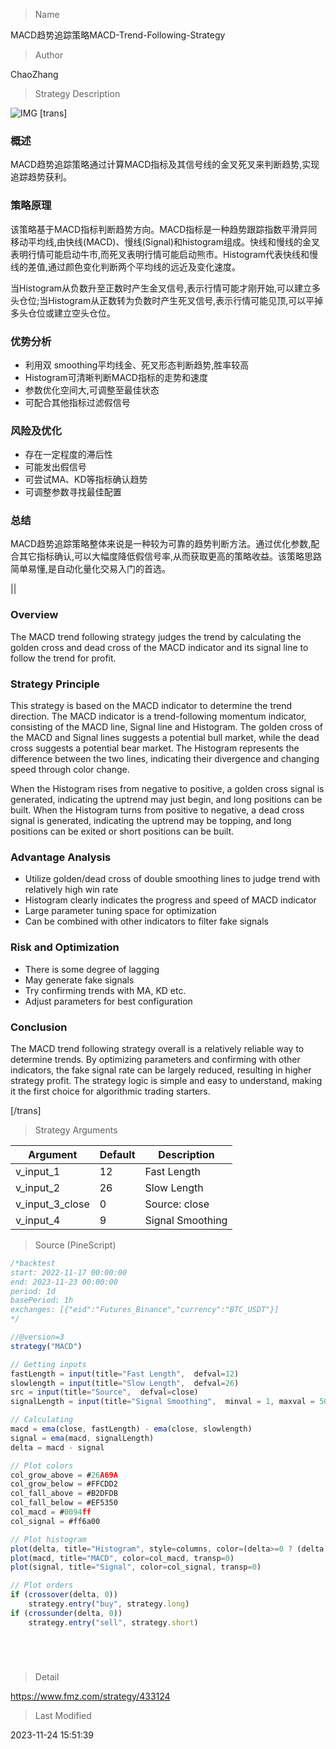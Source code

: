 
> Name

MACD趋势追踪策略MACD-Trend-Following-Strategy

> Author

ChaoZhang

> Strategy Description

![IMG](https://www.fmz.com/upload/asset/10f4a7de16353ec4c9d.png)
[trans]
### 概述

MACD趋势追踪策略通过计算MACD指标及其信号线的金叉死叉来判断趋势,实现追踪趋势获利。

### 策略原理

该策略基于MACD指标判断趋势方向。MACD指标是一种趋势跟踪指数平滑异同移动平均线,由快线(MACD)、慢线(Signal)和histogram组成。快线和慢线的金叉表明行情可能启动牛市,而死叉表明行情可能启动熊市。Histogram代表快线和慢线的差值,通过颜色变化判断两个平均线的远近及变化速度。

当Histogram从负数升至正数时产生金叉信号,表示行情可能才刚开始,可以建立多头仓位;当Histogram从正数转为负数时产生死叉信号,表示行情可能见顶,可以平掉多头仓位或建立空头仓位。

### 优势分析

- 利用双 smoothing平均线金、死叉形态判断趋势,胜率较高
- Histogram可清晰判断MACD指标的走势和速度  
- 参数优化空间大,可调整至最佳状态
- 可配合其他指标过滤假信号

### 风险及优化

- 存在一定程度的滞后性
- 可能发出假信号
- 可尝试MA、KD等指标确认趋势
- 可调整参数寻找最佳配置

### 总结

MACD趋势追踪策略整体来说是一种较为可靠的趋势判断方法。通过优化参数,配合其它指标确认,可以大幅度降低假信号率,从而获取更高的策略收益。该策略思路简单易懂,是自动化量化交易入门的首选。

||


### Overview

The MACD trend following strategy judges the trend by calculating the golden cross and dead cross of the MACD indicator and its signal line to follow the trend for profit.

### Strategy Principle  

This strategy is based on the MACD indicator to determine the trend direction. The MACD indicator is a trend-following momentum indicator, consisting of the MACD line, Signal line and Histogram. The golden cross of the MACD and Signal lines suggests a potential bull market, while the dead cross suggests a potential bear market. The Histogram represents the difference between the two lines, indicating their divergence and changing speed through color change.

When the Histogram rises from negative to positive, a golden cross signal is generated, indicating the uptrend may just begin, and long positions can be built. When the Histogram turns from positive to negative, a dead cross signal is generated, indicating the uptrend may be topping, and long positions can be exited or short positions can be built.

### Advantage Analysis

- Utilize golden/dead cross of double smoothing lines to judge trend with relatively high win rate
- Histogram clearly indicates the progress and speed of MACD indicator
- Large parameter tuning space for optimization
- Can be combined with other indicators to filter fake signals

### Risk and Optimization

- There is some degree of lagging  
- May generate fake signals
- Try confirming trends with MA, KD etc.
- Adjust parameters for best configuration

### Conclusion

The MACD trend following strategy overall is a relatively reliable way to determine trends. By optimizing parameters and confirming with other indicators, the fake signal rate can be largely reduced, resulting in higher strategy profit. The strategy logic is simple and easy to understand, making it the first choice for algorithmic trading starters.

[/trans]

> Strategy Arguments



|Argument|Default|Description|
|----|----|----|
|v_input_1|12|Fast Length|
|v_input_2|26|Slow Length|
|v_input_3_close|0|Source: close|high|low|open|hl2|hlc3|hlcc4|ohlc4|
|v_input_4|9|Signal Smoothing|


> Source (PineScript)

``` javascript
/*backtest
start: 2022-11-17 00:00:00
end: 2023-11-23 00:00:00
period: 1d
basePeriod: 1h
exchanges: [{"eid":"Futures_Binance","currency":"BTC_USDT"}]
*/

//@version=3
strategy("MACD")

// Getting inputs
fastLength = input(title="Fast Length",  defval=12)
slowlength = input(title="Slow Length",  defval=26)
src = input(title="Source",  defval=close)
signalLength = input(title="Signal Smoothing",  minval = 1, maxval = 50, defval = 9)

// Calculating
macd = ema(close, fastLength) - ema(close, slowlength)
signal = ema(macd, signalLength)
delta = macd - signal

// Plot colors
col_grow_above = #26A69A
col_grow_below = #FFCDD2
col_fall_above = #B2DFDB
col_fall_below = #EF5350
col_macd = #0094ff
col_signal = #ff6a00

// Plot histogram
plot(delta, title="Histogram", style=columns, color=(delta>=0 ? (delta[1] < delta ? col_grow_above : col_fall_above) : (delta[1] < delta ? col_grow_below : col_fall_below) ), transp=0 )
plot(macd, title="MACD", color=col_macd, transp=0)
plot(signal, title="Signal", color=col_signal, transp=0)

// Plot orders
if (crossover(delta, 0))
    strategy.entry("buy", strategy.long)
if (crossunder(delta, 0))
    strategy.entry("sell", strategy.short)






```

> Detail

https://www.fmz.com/strategy/433124

> Last Modified

2023-11-24 15:51:39
